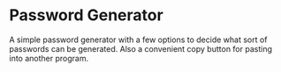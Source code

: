 # Password Generator
A simple password generator with a few options to decide what sort of passwords can be generated. Also a convenient copy button for pasting into another program.
